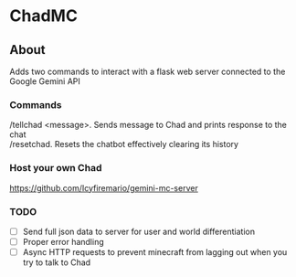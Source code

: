 # ChadMC

## About

Adds two commands to interact with a flask web server connected to the Google Gemini API

### Commands

/tellchad \<message>. Sends message to Chad and prints response to the chat\
/resetchad. Resets the chatbot effectively clearing its history

### Host your own Chad
https://github.com/Icyfiremario/gemini-mc-server

### TODO
- [ ] Send full json data to server for user and world differentiation
- [ ] Proper error handling
- [ ] Async HTTP requests to prevent minecraft from lagging out when you try to talk to Chad